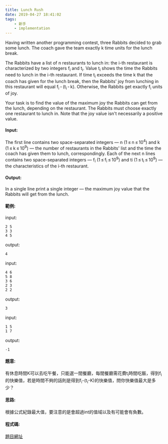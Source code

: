 ```yaml
---
title: Lunch Rush
date: 2019-04-27 18:41:02
tags:
    - 新手
    - implementation
---
```

Having written another programming contest, three Rabbits decided to grab some lunch. The coach gave the team exactly k time units for the lunch break.

The Rabbits have a list of n restaurants to lunch in: the i-th restaurant is characterized by two integers f<sub>i</sub> and t<sub>i</sub>. Value t<sub>i</sub> shows the time the Rabbits need to lunch in the i-th restaurant. If time t<sub>i</sub> exceeds the time k that the coach has given for the lunch break, then the Rabbits' joy from lunching in this restaurant will equal f<sub>i</sub> - (t<sub>i</sub> - k). Otherwise, the Rabbits get exactly f<sub>i</sub> units of joy.

Your task is to find the value of the maximum joy the Rabbits can get from the lunch, depending on the restaurant. The Rabbits must choose exactly one restaurant to lunch in. Note that the joy value isn't necessarily a positive value. 
<!-- more -->
#### Input:
The first line contains two space-separated integers — n (1 ≤ n ≤ 10<sup>4</sup>) and k (1 ≤ k ≤ 10<sup>9</sup>) — the number of restaurants in the Rabbits' list and the time the coach has given them to lunch, correspondingly. Each of the next n lines contains two space-separated integers — f<sub>i</sub> (1 ≤ f<sub>i</sub> ≤ 10<sup>9</sup>) and ti (1 ≤ t<sub>i</sub> ≤ 10<sup>9</sup>) — the characteristics of the i-th restaurant.

#### Output:
In a single line print a single integer — the maximum joy value that the Rabbits will get from the lunch. 

#### 範例:
input:
```
2 5
3 3
4 5
```
output:
```
4
```
input:
```
4 6
5 8
3 6
2 3
2 2
```
output:
```
3
```
input:
```
1 5
1 7
```
output:
```
-1
```

#### 題意:
有休息時間K可以去吃午餐，只能選一間餐廳，每間餐廳需花費t<sub>i</sub>時間吃飯，得到f<sub>i</sub>的快樂值，若是時間不夠的話則是得到f<sub>i</sub>-(t<sub>i</sub>-K)的快樂值，問你快樂值最大是多少？

#### 思路:
根據公式紀錄最大值，要注意的是會超過int的值域以及有可能會有負數。

#### 程式碼:
<script src="https://gist.github.com/Daviswww/912deec3e5ca92ecb803eaa07b4b6fef.js"></script>
[題目網址](https://chucs.github.io/site/)